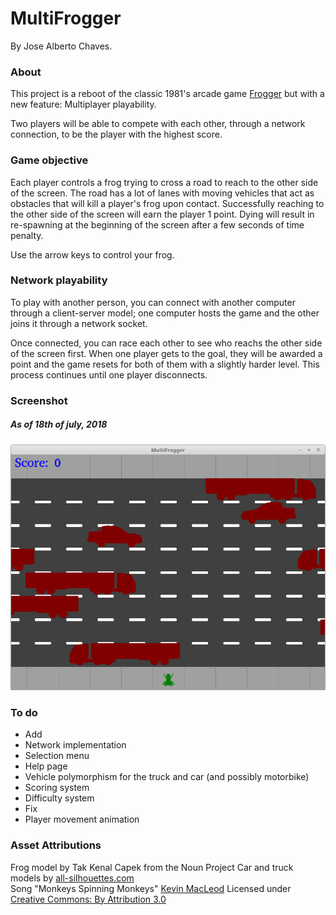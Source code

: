 # MultiFrogger
By Jose Alberto Chaves.
### About
This project is a reboot of the classic 1981's arcade game [Frogger](https://en.wikipedia.org/wiki/Frogger) but with a new feature: Multiplayer playability.

Two players will be able to compete with each other, through a network connection, to be the player with the highest score.

### Game objective
Each player controls a frog trying to cross a road to reach to the other side of the screen. The road has a lot of lanes with moving vehicles that act as obstacles that will kill a player's frog upon contact. Successfully reaching to the other side of the screen will earn the player 1 point. Dying will result in re-spawning at the beginning of the screen after a few seconds of time penalty.

Use the arrow keys to control your frog.

### Network playability
To play with another person, you can connect with another computer through a client-server model; one computer hosts the game and the other joins it through a network socket.

Once connected, you can race each other to see who reachs the other side of the screen first. When one player gets to the goal, they will be awarded a point and the game resets for both of them with a slightly harder level. This process continues until one player disconnects.

### Screenshot
##### As of 18th of july, 2018
![Screenshot as of 24th of July, 2018](Screenshots/24-7-18.png)
### To do
- Add
 - Network implementation
 - Selection menu
 - Help page
 - Vehicle polymorphism for the truck and car (and possibly motorbike)
 - Scoring system
 - Difficulty system
- Fix
 - Player movement animation

### Asset Attributions
Frog model by Tak Kenal Capek from the Noun Project
Car and truck models by [all-silhouettes.com](http://All-Silhouettes.com)  
Song "Monkeys Spinning Monkeys"
[Kevin MacLeod](incompetech.com)
Licensed under [Creative Commons: By Attribution 3.0](http://creativecommons.org/licenses/by/3.0/)
